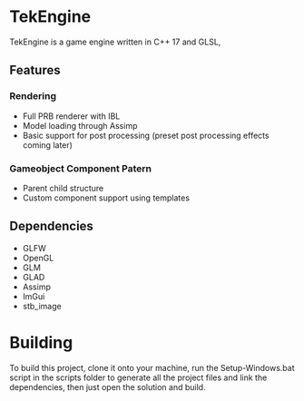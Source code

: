 # TekEngine
TekEngine is a game engine written in C++ 17 and GLSL, 

## Features
### Rendering
- Full PRB renderer with IBL
- Model loading through Assimp
- Basic support for post processing (preset post processing effects coming later)

### Gameobject Component Patern
- Parent child structure
- Custom component support using templates

## Dependencies
- GLFW
- OpenGL
- GLM
- GLAD
- Assimp
- ImGui
- stb_image

# Building
To build this project, clone it onto your machine, run the Setup-Windows.bat script in the scripts folder to generate all the project files and link the dependencies, then just open the solution and build.


